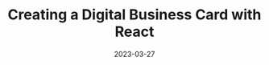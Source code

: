 ---
title: "Creating a Digital Business Card with React"
tags:
  [
    "tutorial",
    "javascript",
    "scrimba",
  ]
published: true
date: "2023-03-27"
---